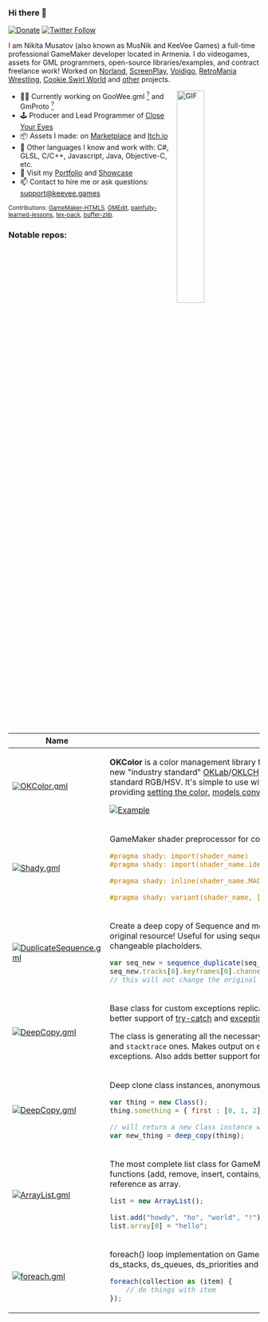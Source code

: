 ### Hi there 👋

[![Donate](https://img.shields.io/badge/donate-%E2%9D%A4-blue.svg)](https://musnik.itch.io/donate-me) [![Twitter Follow](https://img.shields.io/twitter/follow/KeeVeeGames?label=Follow&logo=twitter)](https://twitter.com/intent/user?screen_name=KeeVeeGames)

I am Nikita Musatov (also known as MusNik and KeeVee Games) a full-time professional GameMaker developer located in Armenia. I do videogames, assets for GML programmers, open-source libraries/examples, and contract freelance work! Worked on [Norland](https://store.steampowered.com/app/1857090/Norland/), [ScreenPlay](https://store.steampowered.com/app/1830700/ScreenPlay/), [Voidigo](https://store.steampowered.com/app/1304680/Voidigo/), [RetroMania Wrestling](https://www.retromaniawrestling.com/), [Cookie Swirl World](https://dyadgames.com/games/cookie-swirl-world/) and [other](https://www.linkedin.com/in/musnik/details/experience/) projects.

<img align="right" alt="GIF" src="http://keevee.games/wp-content/uploads/2019/06/keeveelogo.gif" width="33%"/>

- 👨‍💻 Currently working on GooWee.gml [<sup>?</sup>](#! "Advanced and clean GUI framework inspired by WPF and Unity GUI") and GmProto [<sup>?</sup>](#! "Protobuf / flatbuffers-esque serialization protocol")
- 🕹 Producer and Lead Programmer of [Close Your Eyes](https://twitter.com/KeeVeeGames)
- 📦 Assets I made: on [Marketplace](https://marketplace.yoyogames.com/publishers/1227/keevee-games) and [Itch.io](https://musnik.itch.io/)
- 💾 Other languages I know and work with: C#, GLSL, C/C++, Javascript, Java, Objective-C, etc.
- 📖 Visit my [Portfolio](https://forum.yoyogames.com/index.php?threads/keevee-games-gml-programming-and-game-development-services.22402/) and [Showcase](https://twitter.com/KeeVeeGames/timelines/1620165755814780931)
- 📫 Contact to hire me or ask questions: support@keevee.games

<sub>Contributions: [GameMaker-HTML5](https://github.com/YoYoGames/GameMaker-HTML5), [GMEdit](https://github.com/YellowAfterlife/GMEdit), [painfully-learned-lessons](https://github.com/JujuAdams/painfully-learned-lessons), [tex-pack](https://github.com/GameMakerDiscord/tex-pack), [buffer-zlib](https://github.com/YAL-GameMaker/buffer_zlib).</sub>

### Notable repos:

<table>
<thead>
<tr>
<th width="177px">Name</th>
<th>Description</th>
</tr>
</thead>
<tbody>
<tr>
<td>
<a href="https://github.com/KeeVeeGames/OKColor.gml" style="line-height: 1;"><img src="https://keevee.games/wp-content/uploads/2023/11/logo-150x150.png" alt="OKColor.gml">
</td>
<td>

**OKColor** is a color management library for GameMaker written in pure GML that implements the new "industry standard" [OKLab](https://bottosson.github.io/posts/oklab/)/[OKLCH](https://evilmartians.com/chronicles/oklch-in-css-why-quit-rgb-hsl) perceptual color models, that give better results than standard RGB/HSV. It's simple to use with only one [`OKColor`](https://github.com/KeeVeeGames/OKColor.gml/wiki/API-Reference) class and a bunch of methods providing [setting the color](https://github.com/KeeVeeGames/OKColor.gml/wiki/API-Reference#setters), [models conversion](https://github.com/KeeVeeGames/OKColor.gml/wiki/API-Reference#getters), [mixing](https://github.com/KeeVeeGames/OKColor.gml/wiki/API-Reference#mixing) and [getting the color for rendering](https://github.com/KeeVeeGames/OKColor.gml/wiki/API-Reference#color-getters).

<a href="https://github.com/KeeVeeGames/OKColor.gml#why-to-use"><img src="https://github.com/KeeVeeGames/KeeVeeGames/assets/10993317/c0f96311-b679-414e-8b8f-c97e1cdde88e" alt="Example"></a>
</td>
</tr>
<tr></tr><tr>
<td>
<a href="https://github.com/KeeVeeGames/Shady.gml"><img src="https://keevee.games/wp-content/uploads/2024/10/logo-300x300.png" alt="Shady.gml"></a>
</td>
<td>

GameMaker shader preprocessor for code reuse! Import, inline and generate shader variants.

```glsl
#pragma shady: import(shader_name)
#pragma shady: import(shader_name.identifier_name)

#pragma shady: inline(shader_name.MACRO_NAME)

#pragma shady: variant(shader_name, [KEYWORD_NAME1], [KEYWORD_NAME2], ...)
```

</td>
</tr>
<tr></tr><tr>
<td>
<a href="https://github.com/KeeVeeGames/DuplicateSequence.gml"><img src="https://keevee.games/wp-content/uploads/2023/06/logo-150x150.png" alt="DuplicateSequence.gml"></a>
</td>
<td>

Create a deep copy of Sequence and modify its properties in-game without changing the original resource! Useful for using sequences as templates for graphics elements and UI with changeable placholders.

```js
var seq_new = sequence_duplicate(seq_orig);
seq_new.tracks[0].keyframes[0].channels[0].text = "Hello World";
// this will not change the original sequence property!
```

</td>
</tr>
<tr></tr><tr>
<td>
<a href="https://github.com/KeeVeeGames/Exception.gml"><img src="https://keevee.games/wp-content/uploads/2023/05/logo-150x150.png" alt="DeepCopy.gml"></a>
</td>
<td>

Base class for custom exceptions replicating a structure of system exceptions and adding better support of [try-catch](https://manual-en.yoyogames.com/GameMaker_Language/GML_Overview/Language_Features/try_catch_finally.htm) and [exception_unhandled_handler](https://manual-en.yoyogames.com/GameMaker_Language/GML_Reference/Debugging/exception_unhandled_handler.htm) for these custom exceptions.

The class is generating all the necessary exception fields and populates data for `script`, `line` and `stacktrace` ones. Makes output on error windows nicer and more meaningful on handled exceptions. Also adds better support for YYC.

</td>
</tr>
<tr></tr><tr>
<td>
<a href="https://github.com/KeeVeeGames/DeepCopy.gml"><img src="https://keevee.games/wp-content/uploads/2020/12/logo-150x150.png" alt="DeepCopy.gml"></a>
</td>
<td>

Deep clone class instances, anonymous structs and arrays nested in any order!

```js
var thing = new Class();
thing.something = { first : [0, 1, 2], second : [3, 4, 5] };

// will return a new Class instance with the identical values but new references
var new_thing = deep_copy(thing);
```
</td>
</tr>
<tr></tr><tr>
<td>
<a href="https://github.com/KeeVeeGames/ArrayList.gml"><img src="https://keevee.games/wp-content/uploads/2020/10/logo-150x150.png" alt="ArrayList.gml"></a>
</td>
<td>

The most complete list class for GameMaker Studio 2.3+. GC-friendly, `[]` accessor, 50+ functions (add, remove, insert, contains, find, sort, shuffle, reverse, copy, clone, etc.) and reference as array.

```js
list = new ArrayList();

list.add("howdy", "ho", "world", "!").remove_at(1); // method chaining is also supported
list.array[0] = "hello";
```

</td>
</tr>
<tr></tr><tr>
<td>
<a href="https://github.com/KeeVeeGames/foreach.gml"><img src="https://keevee.games/wp-content/uploads/2020/10/logo-1-150x150.png" alt="foreach.gml"></a>
</td>
<td>

foreach() loop implementation on GameMaker Studio 2.3+ for arrays, ds_lists, ds_maps, ds_stacks, ds_queues, ds_priorities and structs. Syntax is pretty neat and straightforward:

```js
foreach(collection as (item) {
    // do things with item
});
```

</td>
</tr>
</tbody>
</table>
